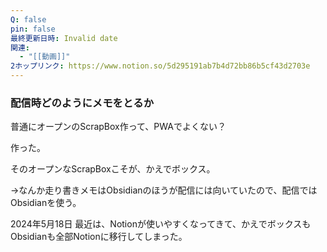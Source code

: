 ```yaml
---
Q: false
pin: false
最終更新日時: Invalid date
関連:
  - "[[動画]]"
2ホップリンク: https://www.notion.so/5d295191ab7b4d72bb86b5cf43d2703e
---
```

  

### 配信時どのようにメモをとるか

普通にオープンのScrapBox作って、PWAでよくない？

作った。

そのオープンなScrapBoxこそが、かえでボックス。

→なんか走り書きメモはObsidianのほうが配信には向いていたので、配信ではObsidianを使う。

2024年5月18日 最近は、Notionが使いやすくなってきて、かえでボックスもObsidianも全部Notionに移行してしまった。